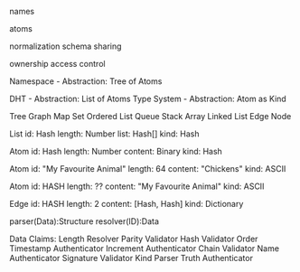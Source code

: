 names

atoms

normalization
schema sharing

ownership
access control

Namespace - Abstraction: Tree of Atoms

DHT - Abstraction: List of Atoms
Type System - Abstraction: Atom as Kind

Tree
Graph
Map
Set
Ordered List
Queue
Stack
Array
Linked List
Edge
Node

List
    id: Hash
    length: Number
    list: Hash[]
    kind: Hash

Atom
    id: Hash
    length: Number
    content: Binary
    kind: Hash

Atom
    id: "My Favourite Animal"
    length: 64
    content: "Chickens"
    kind: ASCII

Atom
    id: HASH
    length: ??
    content: "My Favourite Animal"
    kind: ASCII

Edge
    id: HASH
    length: 2
    content: [Hash, Hash]
    kind: Dictionary

parser(Data):Structure
resolver(ID):Data

Data
Claims:
    Length          Resolver
    Parity          Validator
    Hash            Validator
    Order
        Timestamp   Authenticator
        Increment   Authenticator
        Chain       Validator
    Name            Authenticator
    Signature       Validator
    Kind            Parser
    Truth           Authenticator